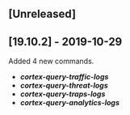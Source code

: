 ## [Unreleased]


## [19.10.2] - 2019-10-29
Added 4 new commands.
  - ***cortex-query-traffic-logs***
  - ***cortex-query-threat-logs***
  - ***cortex-query-traps-logs***
  - ***cortex-query-analytics-logs*** 
